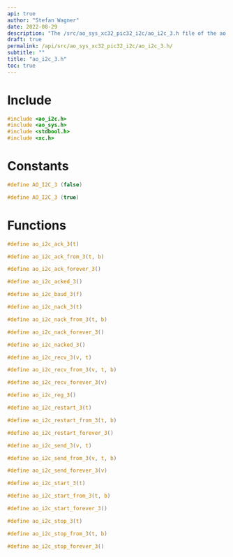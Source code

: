```yaml
---
api: true
author: "Stefan Wagner"
date: 2022-08-29
description: "The /src/ao_sys_xc32_pic32_i2c/ao_i2c_3.h file of the ao real-time operating system."
draft: true
permalink: /api/src/ao_sys_xc32_pic32_i2c/ao_i2c_3.h/
subtitle: ""
title: "ao_i2c_3.h"
toc: true
---
```


# Include

```c
#include <ao_i2c.h>
#include <ao_sys.h>
#include <stdbool.h>
#include <xc.h>
```

# Constants

```c
#define AO_I2C_3 (false)
```

```c
#define AO_I2C_3 (true)
```

# Functions

```c
#define ao_i2c_ack_3(t)
```

```c
#define ao_i2c_ack_from_3(t, b)
```

```c
#define ao_i2c_ack_forever_3()
```

```c
#define ao_i2c_acked_3()
```

```c
#define ao_i2c_baud_3(f)
```

```c
#define ao_i2c_nack_3(t)
```

```c
#define ao_i2c_nack_from_3(t, b)
```

```c
#define ao_i2c_nack_forever_3()
```

```c
#define ao_i2c_nacked_3()
```

```c
#define ao_i2c_recv_3(v, t)
```

```c
#define ao_i2c_recv_from_3(v, t, b)
```

```c
#define ao_i2c_recv_forever_3(v)
```

```c
#define ao_i2c_reg_3()
```

```c
#define ao_i2c_restart_3(t)
```

```c
#define ao_i2c_restart_from_3(t, b)
```

```c
#define ao_i2c_restart_forever_3()
```

```c
#define ao_i2c_send_3(v, t)
```

```c
#define ao_i2c_send_from_3(v, t, b)
```

```c
#define ao_i2c_send_forever_3(v)
```

```c
#define ao_i2c_start_3(t)
```

```c
#define ao_i2c_start_from_3(t, b)
```

```c
#define ao_i2c_start_forever_3()
```

```c
#define ao_i2c_stop_3(t)
```

```c
#define ao_i2c_stop_from_3(t, b)
```

```c
#define ao_i2c_stop_forever_3()
```

